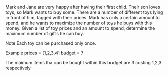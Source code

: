 Mark and Jane are very happy after having their first child. Their son loves toys, so Mark wants to buy some. There are a number of different toys lying in front of him, tagged with their prices. Mark has only a certain amount to spend, and he wants to maximize the number of toys he buys with this money. Given a list of toy prices and an amount to spend, determine the maximum number of gifts he can buy.

Note Each toy can be purchased only once.

Example
prices = [1,2,3,4]
budget = 7


The maimum items tha can be bought within this budget are 3 costing 1,2,3 respectively
